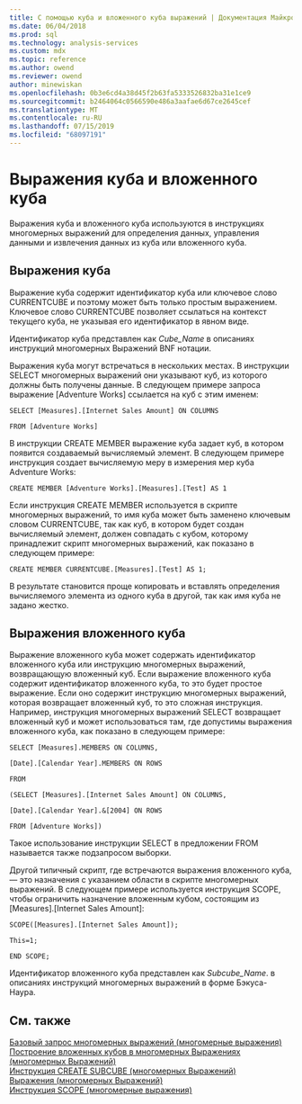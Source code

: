 ```yaml
---
title: С помощью куба и вложенного куба выражений | Документация Майкрософт
ms.date: 06/04/2018
ms.prod: sql
ms.technology: analysis-services
ms.custom: mdx
ms.topic: reference
ms.author: owend
ms.reviewer: owend
author: minewiskan
ms.openlocfilehash: 0b3e6cd4a38d45f2b63fa5333526832ba31e1ce9
ms.sourcegitcommit: b2464064c0566590e486a3aafae6d67ce2645cef
ms.translationtype: MT
ms.contentlocale: ru-RU
ms.lasthandoff: 07/15/2019
ms.locfileid: "68097191"
---
```

# <a name="using-cube-and-subcube-expressions"></a>Выражения куба и вложенного куба


  Выражения куба и вложенного куба используются в инструкциях многомерных выражений для определения данных, управления данными и извлечения данных из куба или вложенного куба.  
  
## <a name="cube-expressions"></a>Выражения куба  
 Выражение куба содержит идентификатор куба или ключевое слово CURRENTCUBE и поэтому может быть только простым выражением. Ключевое слово CURRENTCUBE позволяет ссылаться на контекст текущего куба, не указывая его идентификатор в явном виде.  
  
 Идентификатор куба представлен как *Cube_Name* в описаниях инструкций многомерных Выражений BNF нотации.  
  
 Выражения куба могут встречаться в нескольких местах. В инструкции SELECT многомерных выражений они указывают куб, из которого должны быть получены данные. В следующем примере запроса выражение [Adventure Works] ссылается на куб с этим именем:  
  
 `SELECT [Measures].[Internet Sales Amount] ON COLUMNS`  
  
 `FROM [Adventure Works]`  
  
 В инструкции CREATE MEMBER выражение куба задает куб, в котором появится создаваемый вычисляемый элемент. В следующем примере инструкция создает вычисляемую меру в измерения мер куба Adventure Works:  
  
 `CREATE MEMBER [Adventure Works].[Measures].[Test] AS 1`  
  
 Если инструкция CREATE MEMBER используется в скрипте многомерных выражений, то имя куба может быть заменено ключевым словом CURRENTCUBE, так как куб, в котором будет создан вычисляемый элемент, должен совпадать с кубом, которому принадлежит скрипт многомерных выражений, как показано в следующем примере:  
  
 `CREATE MEMBER CURRENTCUBE.[Measures].[Test] AS 1;`  
  
 В результате становится проще копировать и вставлять определения вычисляемого элемента из одного куба в другой, так как имя куба не задано жестко.  
  
## <a name="subcube-expressions"></a>Выражения вложенного куба  
 Выражение вложенного куба может содержать идентификатор вложенного куба или инструкцию многомерных выражений, возвращающую вложенный куб. Если выражение вложенного куба содержит идентификатор вложенного куба, то это будет простое выражение. Если оно содержит инструкцию многомерных выражений, которая возвращает вложенный куб, то это сложная инструкция. Например, инструкция многомерных выражений SELECT возвращает вложенный куб и может использоваться там, где допустимы выражения вложенного куба, как показано в следующем примере:  
  
 `SELECT [Measures].MEMBERS ON COLUMNS,`  
  
 `[Date].[Calendar Year].MEMBERS ON ROWS`  
  
 `FROM`  
  
 `(SELECT [Measures].[Internet Sales Amount] ON COLUMNS,`  
  
 `[Date].[Calendar Year].&[2004] ON ROWS`  
  
 `FROM [Adventure Works])`  
  
 Такое использование инструкции SELECT в предложении FROM называется также подзапросом выборки.  
  
 Другой типичный скрипт, где встречаются выражения вложенного куба, — это назначения с указанием области в скрипте многомерных выражений. В следующем примере используется инструкция SCOPE, чтобы ограничить назначение вложенным кубом, состоящим из [Measures].[Internet Sales Amount]:  
  
 `SCOPE([Measures].[Internet Sales Amount]);`  
  
 `This=1;`  
  
 `END SCOPE;`  
  
 Идентификатор вложенного куба представлен как *Subcube_Name*. в описаниях инструкций многомерных выражений в форме Бэкуса-Наура.  
  
## <a name="see-also"></a>См. также  
 [Базовый запрос многомерных выражений (многомерные выражения)](../analysis-services/multidimensional-models/mdx/mdx-query-the-basic-query.md)   
 [Построение вложенных кубов в многомерных Выражениях &#40;многомерных Выражений&#41;](../analysis-services/multidimensional-models/mdx/building-subcubes-in-mdx-mdx.md)   
 [Инструкция CREATE SUBCUBE &#40;многомерных Выражений&#41;](../mdx/mdx-data-definition-create-subcube.md)   
 [Выражения &#40;многомерных Выражений&#41;](../mdx/expressions-mdx.md)   
 [Инструкция SCOPE (многомерные выражения)](../mdx/mdx-scripting-scope.md)  
  
  
